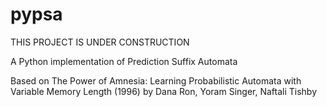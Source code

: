 pypsa
=====

THIS PROJECT IS UNDER CONSTRUCTION

A Python implementation of Prediction Suffix Automata

Based on The Power of Amnesia: Learning Probabilistic Automata with Variable Memory Length (1996) by Dana Ron, Yoram Singer, Naftali Tishby